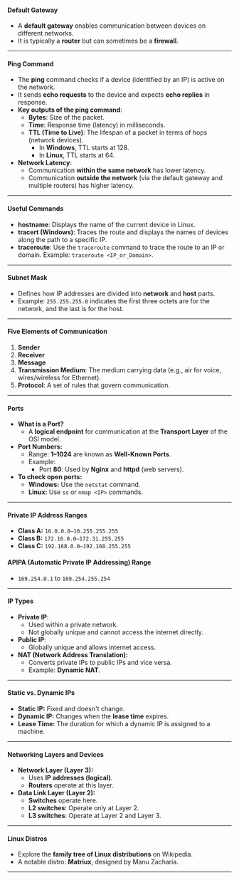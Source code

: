 #### **Default Gateway**

- A **default gateway** enables communication between devices on different networks.
- It is typically a **router** but can sometimes be a **firewall**.

---

#### **Ping Command**

- The **ping** command checks if a device (identified by an IP) is active on the network.
- It sends **echo requests** to the device and expects **echo replies** in response.
- **Key outputs of the ping command**:
    - **Bytes**: Size of the packet.
    - **Time**: Response time (latency) in milliseconds.
    - **TTL (Time to Live)**: The lifespan of a packet in terms of hops (network devices).
        - In **Windows**, TTL starts at 128.
        - In **Linux**, TTL starts at 64.
- **Network Latency**:
    - Communication **within the same network** has lower latency.
    - Communication **outside the network** (via the default gateway and multiple routers) has higher latency.

---

#### **Useful Commands**

- **hostname**: Displays the name of the current device in Linux.
- **tracert (Windows)**: Traces the route and displays the names of devices along the path to a specific IP.
- **traceroute**: Use the `traceroute` command to trace the route to an IP or domain. Example: `traceroute <IP_or_Domain>`.

---

#### **Subnet Mask**

- Defines how IP addresses are divided into **network** and **host** parts.
- Example: `255.255.255.0` indicates the first three octets are for the network, and the last is for the host.

---

#### **Five Elements of Communication**

1. **Sender**
2. **Receiver**
3. **Message**
4. **Transmission Medium**: The medium carrying data (e.g., air for voice, wires/wireless for Ethernet).
5. **Protocol**: A set of rules that govern communication.

---

#### **Ports**

- **What is a Port?**
    - A **logical endpoint** for communication at the **Transport Layer** of the OSI model.
- **Port Numbers:**
    - Range: **1–1024** are known as **Well-Known Ports**.
    - Example:
        - Port **80**: Used by **Nginx** and **httpd** (web servers).
- **To check open ports:**
    - **Windows:** Use the `netstat` command.
    - **Linux:** Use `ss` or `nmap <IP>` commands.

---

#### **Private IP Address Ranges**

- **Class A:** `10.0.0.0–10.255.255.255`
- **Class B:** `172.16.0.0–172.31.255.255`
- **Class C:** `192.168.0.0–192.168.255.255`

#### **APIPA (Automatic Private IP Addressing) Range**

- `169.254.0.1` to `169.254.255.254`

---

#### **IP Types**

- **Private IP**:
    - Used within a private network.
    - Not globally unique and cannot access the internet directly.
- **Public IP**:
    - Globally unique and allows internet access.
- **NAT (Network Address Translation):**
    - Converts private IPs to public IPs and vice versa.
    - Example: **Dynamic NAT**.

---

#### **Static vs. Dynamic IPs**

- **Static IP:** Fixed and doesn't change.
- **Dynamic IP:** Changes when the **lease time** expires.
- **Lease Time:** The duration for which a dynamic IP is assigned to a machine.

---

#### **Networking Layers and Devices**

- **Network Layer (Layer 3):**
    - Uses **IP addresses (logical)**.
    - **Routers** operate at this layer.
- **Data Link Layer (Layer 2):**
    - **Switches** operate here.
    - **L2 switches**: Operate only at Layer 2.
    - **L3 switches**: Operate at Layer 2 and Layer 3.

---

#### **Linux Distros**

- Explore the **family tree of Linux distributions** on Wikipedia.
- A notable distro: **Matriux**, designed by Manu Zacharia.

---
